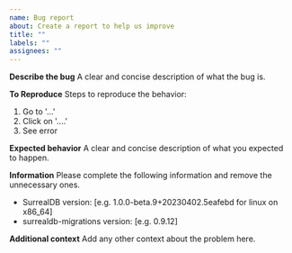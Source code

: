 ```yaml
---
name: Bug report
about: Create a report to help us improve
title: ""
labels: ""
assignees: ""
---
```


**Describe the bug**
A clear and concise description of what the bug is.

**To Reproduce**
Steps to reproduce the behavior:

1. Go to '...'
2. Click on '....'
3. See error

**Expected behavior**
A clear and concise description of what you expected to happen.

**Information**
Please complete the following information and remove the unnecessary ones.

- SurrealDB version: [e.g. 1.0.0-beta.9+20230402.5eafebd for linux on x86_64]
- surrealdb-migrations version: [e.g. 0.9.12]

**Additional context**
Add any other context about the problem here.
